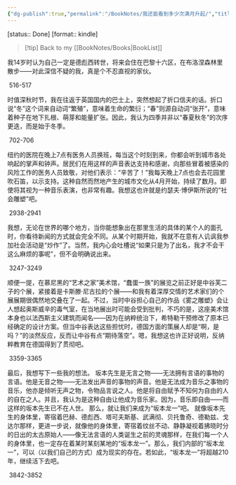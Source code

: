 ```yaml
---
{"dg-publish":true,"permalink":"/BookNotes/我还能看到多少次满月升起/","title":"我还能看到多少次满月升起","noteIcon":""}
---
```


[status:: Done]
[format:: kindle]

>[!tip] Back to my [[BookNotes/Books\|BookList]]

我14岁时认为自己一定是德彪西转世，将来会住在巴黎十六区，在布洛涅森林里散步——对此深信不疑的我，真是个不忍直视的家伙。

 516-517   

时值深秋时节，我在往返于英国国内的巴士上，突然想起了折口信夫的话。折口说“冬”这个词来自动词“繁殖”，意味着生命的繁衍；“春”则源自动词“张开”，意味着种子在地下扎根、萌芽和能量扩张。因此，我认为四季并非以“春夏秋冬”的次序更迭，而是始于冬季。

 702-706   

纽约的医院在晚上7点有医务人员换班，每当这个时刻到来，你都会听到城市各处响起的掌声和钟声。居民们在用这样的声音表达支持和感谢，向那些冒着被感染的风险工作的医务人员致敬，对他们表示：“辛苦了！”我每天晚上7点也会去花园里吹石笛，以示支持。这种自然而然地产生的城市文化从4月开始，持续了数月。即使将其视为一种音乐表演，也非常有趣。我想这也许就是约瑟夫·博伊斯所说的“社会雕塑”吧。

 2938-2941   

我想，无论在世界的哪个地方，当你能想象出在那里生活的具体的某个人的面孔时，你看待新闻的方式就会完全不同。从某个时期开始，我就不在意有人讥讽我参加社会活动是“炒作”了。当然，我内心会吐槽说“如果只是为了出名，我才不会干这么麻烦的事呢”，但不会明确说出来。

 3247-3249   

顺便一提，在慕尼黑的“艺术之家”美术馆，“蠢蛋一族”的展览之前正好是中谷芙二子的个展，紧接着是卡斯滕·尼古拉的个展——和我有着深厚交情的艺术家们的个展展期很偶然地交叠在了一起。不过，当时中谷担心自己的作品《雾之雕塑》会让人想起奥斯威辛的毒气室，在当地展出时可能会受到批判，不巧的是，这座美术馆本身也以法西斯主义建筑而闻名——因为在纳粹统治下，希特勒干预修改了原本已经确定的设计方案。但当中谷表达这些担忧时，德国方面的策展人却是“啊，是吗？”的淡然反应，反而让中谷有点“期待落空”。嗯，我想这也许正好说明，反纳粹教育在德国得到了贯彻吧。 

 3359-3365   

最后，我想写下一些我的想法。 坂本先生是无言之物——无法拥有言语的事物的言语。他是无音之物——无法发出声音的事物的声音。他是无法成为音乐之事物的音乐，他亦是倾听无声之物，令物品言说之人。他是将自由赋予不知何为自由的人的自在之人。并且，我认为是这种自由让他成为音乐家。因为，音乐即自由——而这样的坂本先生已不在人世。 那么，就让我们来成为“坂本龙一”吧。 就像坂本先生的身体里，寄宿着巴赫、德彪西、塔可夫斯基、武满彻、贝托鲁奇、德勒兹、戈达尔那样，更进一步说，就像他的身体里，寄宿着纹丝不动、静静凝视着拂晓时分的日出的太古原始人——像无法言语的人类诞生之前的灵魂那样，在我们每一个人的身体里，也一定存在着某时某刻某地的“坂本龙一”。那么，我们内部的“坂本龙一”，可以（以我们自己的方式）成为现实的存在。若如此，“坂本龙一”将超越210年，继续活下去吧。

 3842-3852